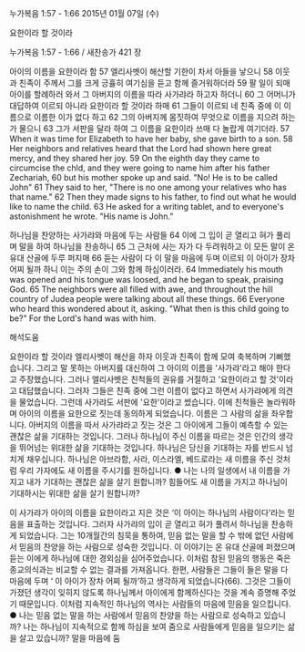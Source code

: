 누가복음 1:57 - 1:66 
2015년 01월 07일 (수)

요한이라 할 것이라



누가복음 1:57 - 1:66 / 새찬송가 421 장


아이의 이름을 요한이라 함
57 엘리사벳이 해산할 기한이 차서 아들을 낳으니 58 이웃과 친족이 주께서 그를 크게 긍휼히 여기심을 듣고 함께 즐거워하더라 59 팔 일이 되매 아이를 할례하러 와서 그 아버지의 이름을 따라 사가랴라 하고자 하더니 60 그 어머니가 대답하여 이르되 아니라 요한이라 할 것이라 하매 61 그들이 이르되 네 친족 중에 이 이름으로 이름한 이가 없다 하고 62 그의 아버지께 몸짓하여 무엇으로 이름을 지으려 하는가 물으니 63 그가 서판을 달라 하여 그 이름을 요한이라 쓰매 다 놀랍게 여기더라.
57 When it was time for Elizabeth to have her baby, she gave birth to a son. 58 Her neighbors and relatives heard that the Lord had shown here great mercy, and they shared her joy. 59 On the eighth day they came to circumcise the chld, and they were going to name him after his father Zechariah, 60 but his mother spoke up and said. "No! He is to be called John" 61 They said to her, "There is no one among your relatives who has that name." 62 Then they made signs to his father, to find out what he would like to name the child. 63 He asked for a writing tablet, and to everyone's astonishment he wrote. "His name is John."

하나님을 찬양하는 사가랴와 마음에 두는 사람들
64 이에 그 입이 곧 열리고 혀가 풀리며 말을 하여 하나님을 찬송하니 65 그 근처에 사는 자가 다 두려워하고 이 모든 말이 온 유대 산골에 두루 퍼지매 66 듣는 사람이 다 이 말을 마음에 두며 이르되 이 아이가 장차 어찌 될까 하니 이는 주의 손이 그와 함께 하심이러라.
64 Immediately his mouth was opened and his tongue was loosed, and he began to speak, praising God. 65 The neighbors were all filled with awe, and throughout the hill country of Judea people were talking about all these things. 66 Everyone who heard this wondered about it, asking. "What then is this child going to be?" For the Lord's hand was with him.

해석도움





요한이라 할 것이라
엘리사벳이 해산을 하자 이웃과 친족이 함께 모여 축복하며 기뻐했습니다. 그리고 말 못하는 아버지를 대신하여 그 아이의 이름을 '사가랴'라고 해야 한다고 주장했습니다. 그러나 엘리사벳은 친척들의 권유를 거절하고 '요한이라고 할 것'이라고 대답했습니다. 그러자 그들은 친족 중에 그런 이름이 없다고 하면서 사가랴에게 의견을 물었습니다. 그런데 사가랴도 서판에 '요한'이라고 썼습니다. 이에 친척들은 놀라워하며 아이의 이름을 요한으로 짓는데 동의하게 되었습니다. 이름은 그 사람의 삶을 좌우합니다. 아버지의 이름을 따서 사가랴라고 짓는 것은 그 아이에게 그들이 예측할 수 있는 괜찮은 삶을 기대하는 것입니다. 그러나 하나님이 주신 이름을 따르는 것은 인간의 생각을 뛰어넘는 위대한 삶을 기대하는 것입니다. 하나님은 당신을 기대하는 자를 반드시 넘치게 채우십니다. 하나님은 아브라함, 사라, 이스라엘, 베드로라는 새 이름을 주신 것처럼 우리 가자에도 새 이름을 주시기를 원하십니다.
● 나는 나의 일생에서 내 이름을 가지고 내가 기대하는 괜찮은 삶을 살기 원합니까? 힘들어도 새 이름을 가지고 하나님이 기대하시는 위대한 삶을 살기 원합니까?

이 사가랴가 아이의 이름을 요한이라고 지은 것은 ‘이 아이는 하나님의 사람이다’라는 믿음을 표출하는 것입니다. 그러자  사가랴의 입이 곧 열리고 혀가 풀려서 하나님을 찬송하게 되었습니다. 그는 10개월간의 침묵을 통하여, 믿음 없는 말을 할 수 밖에 없던 사람에서 믿음의 찬양을 하는 사람으로 성숙한 것입니다. 이 이야기는 온 유대 산골에 퍼졌으며 듣는 이에게 하나님에 대한 경외심을 심어주었습니다. 이처럼 참된 믿음의 행동은 죽은 종교의식과는 비교할 수 없는 결과를 가져옵니다. 한편, 사람들은 그들이 들은 말을 다 마음에 두며 ‘ 이 아이가 장차 어찌 될까’하고 생각하게 되었습니다(66). 그것은 그들이 가졌던 생각이 잊히지 않도록 하나님께서 아이에게 함께하신다는 것을 계속 증명해 주었기 때문입니다. 이처럼 지속적인 하나님의 역사는 사람들의 마음에 믿음을 일으킵니다. 
● 나는 믿음 없는 말을 하는 사람에서 믿음의 찬양을 하는 사람으로 성숙하고 있습니까? 나는 하나님이 지속적으로 함께 하심을 보여 줌으로 사람들에게 믿음을 일으키는 삶을 살고 있습니까? 
말을 마음에 둠